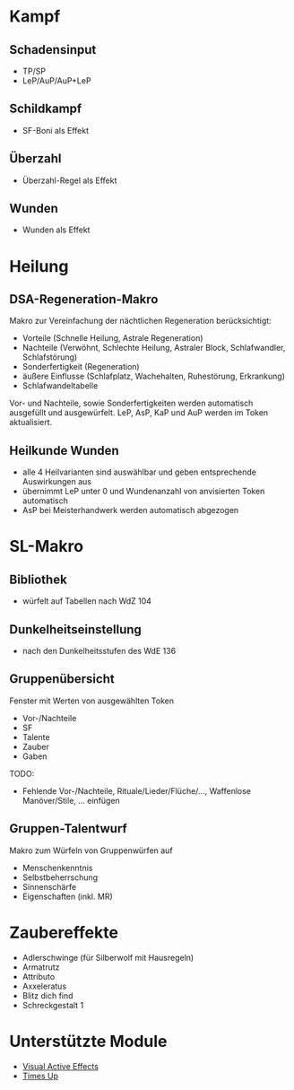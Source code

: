 # Kampf
## Schadensinput
* TP/SP
* LeP/AuP/AuP+LeP

## Schildkampf
* SF-Boni als Effekt

## Überzahl
* Überzahl-Regel als Effekt

## Wunden
* Wunden als Effekt

# Heilung
## DSA-Regeneration-Makro

Makro zur Vereinfachung der nächtlichen Regeneration berücksichtigt:
* Vorteile (Schnelle Heilung, Astrale Regeneration)
* Nachteile (Verwöhnt, Schlechte Heilung, Astraler Block, Schlafwandler, Schlafstörung)
* Sonderfertigkeit (Regeneration)
* äußere Einflusse (Schlafplatz, Wachehalten, Ruhestörung, Erkrankung)
* Schlafwandeltabelle

Vor- und Nachteile, sowie Sonderfertigkeiten werden automatisch ausgefüllt und ausgewürfelt. 
LeP, AsP, KaP und AuP werden im Token aktualisiert.

## Heilkunde Wunden
* alle 4 Heilvarianten sind auswählbar und geben entsprechende Auswirkungen aus
* übernimmt LeP unter 0 und Wundenanzahl von anvisierten Token automatisch
* AsP bei Meisterhandwerk werden automatisch abgezogen

# SL-Makro

## Bibliothek
* würfelt auf Tabellen nach WdZ 104

## Dunkelheitseinstellung
* nach den Dunkelheitsstufen des WdE 136

## Gruppenübersicht
Fenster mit Werten von ausgewählten Token

* Vor-/Nachteile
* SF
* Talente
* Zauber
* Gaben

TODO: 
* Fehlende Vor-/Nachteile, Rituale/Lieder/Flüche/..., Waffenlose Manöver/Stile, ... einfügen


## Gruppen-Talentwurf

Makro zum Würfeln von Gruppenwürfen auf 
* Menschenkenntnis
* Selbstbeherrschung
* Sinnenschärfe
* Eigenschaften (inkl. MR)

# Zaubereffekte
* Adlerschwinge (für Silberwolf mit Hausregeln)
* Armatrutz
* Attributo
* Axxeleratus
* Blitz dich find
* Schreckgestalt 1

# Unterstützte Module
* [Visual Active Effects](https://github.com/krbz999/visual-active-effects)
* [Times Up](https://gitlab.com/tposney/times-up)